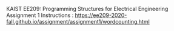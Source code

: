 

KAIST EE209: Programming Structures for Electrical Engineering 
Assignment 1
Instructions : https://ee209-2020-fall.github.io/assignment/assignment1/wordcounting.html




